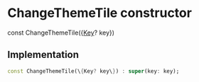 


# ChangeThemeTile constructor






const
ChangeThemeTile(\{[Key](https://api.flutter.dev/flutter/foundation/Key-class.html)? key\})





## Implementation

```dart
const ChangeThemeTile(\{Key? key\}) : super(key: key);
```







